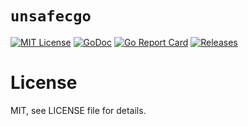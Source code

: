 # `unsafecgo`

[![MIT License](https://img.shields.io/github/license/octu0/unsafecgo)](https://github.com/octu0/unsafecgo/blob/master/LICENSE)
[![GoDoc](https://godoc.org/github.com/octu0/unsafecgo?status.svg)](https://godoc.org/github.com/octu0/unsafecgo)
[![Go Report Card](https://goreportcard.com/badge/github.com/octu0/unsafecgo)](https://goreportcard.com/report/github.com/octu0/unsafecgo)
[![Releases](https://img.shields.io/github/v/release/octu0/unsafecgo)](https://github.com/octu0/unsafecgo/releases)


# License

MIT, see LICENSE file for details.
